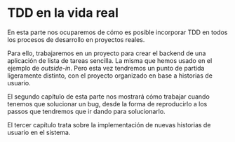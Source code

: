 # TDD en la vida real #

En esta parte nos ocuparemos de cómo es posible incorporar TDD en todos los procesos de desarrollo en proyectos reales.

Para ello, trabajaremos en un proyecto para crear el backend de una aplicación de lista de tareas sencilla. La misma que hemos usado en el ejemplo de *outside-in*. Pero esta vez tendremos un punto de partida ligeramente distinto, con el proyecto organizado en base a historias de usuario.

El segundo capítulo de esta parte nos mostrará cómo trabajar cuando tenemos que solucionar un bug, desde la forma de reproducirlo a los passos que tendremos que ir dando para solucionarlo.

El tercer capítulo trata sobre la implementación de nuevas historias de usuario en el sistema.
